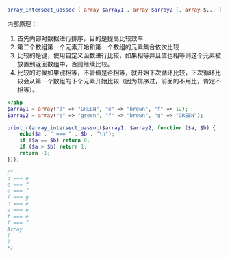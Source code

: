 ```php
array_intersect_uassoc ( array $array1 , array $array2 [, array $... ], callable $key_compare_func ) : array
```

内部原理：
1. 首先内部对数据进行排序，目的是提高比较效率 
2. 第二个数组第一个元素开始和第一个数组的元素集合依次比较
3. 比较的是键，使用自定义函数进行比较，如果相等并且值也相等则这个元素被放置到返回数组中，否则继续比较。
4. 比较的时候如果键相等，不管值是否相等，就开始下次循环比较，下次循环比较会从第一个数组的下个元素开始比较（因为排序过，前面的不用比，肯定不相等）。

```php
<?php
$array1 = array("d" => "GREEN", "e" => "brown", "f" => 12);
$array2 = array("e" => "green", "f" => "brown", "g" => "GREEN");

print_r(array_intersect_uassoc($array1, $array2, function ($a, $b) {
    echo($a . " === " . $b . "\n");
    if ($a == $b) return 0;
    if ($a > $b) return 1;
    return -1;
}));

/*
d === e
e === f
e === f
f === g
d === e
e === e
f === e
f === f
Array
(
)
*/
```
